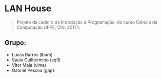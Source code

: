 # LAN House
> Projeto da cadeira de Introdução a Programação, do curso Ciência da Computação UFPE, CIN, 2017.1.
## Grupo:
* Lucas Barros (lbam)
* Saulo Guilhermino (sgfl)
* Vitor Maia (vlma)
* Gabriel Pessoa (gap)
